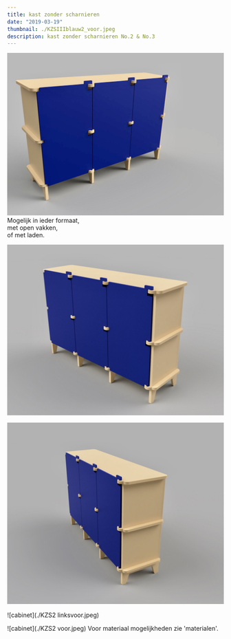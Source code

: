 ```yaml
---
title: kast zonder scharnieren
date: "2019-03-19"
thumbnail: ./KZSIIIblauw2_voor.jpeg
description: kast zonder scharnieren No.2 & No.3 
---
```


<div class="kg-card kg-image-card kg-width-wide">

![cabinet](./KZSIII_blauw1linksvoor.jpeg)
Mogelijk in ieder formaat, <br>
met open vakken, <br>
of met laden.
</div>

<div class="kg-card kg-image-card kg-width-wide">

![cabinet](./KZSIII_blauw_rechtsvoor.jpeg)

</div>

<div class="kg-card kg-image-card kg-width-wide">

![cabinet](./KZSIII_blauw_rechtsvoor2.jpeg)

</div>


<div class="kg-card kg-image-card kg-width-wide">

![cabinet](./KZS2 linksvoor.jpeg)

</div>

<div class="kg-card kg-image-card kg-width-wide">

![cabinet](./KZS2 voor.jpeg)
Voor materiaal mogelijkheden zie 'materialen'.
</div>
